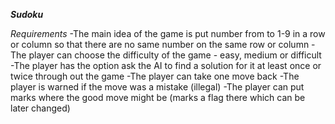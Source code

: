 ***Sudoku***

*Requirements*
-The main idea of the game is put number from to 1-9 in a row or column so that there are no same number on the same row or column
-The player can choose the difficulty of the game - easy, medium or difficult
-The player has the option ask the AI to find a solution for it at least once or twice through out the game
-The player can take one move back
-The player is warned if the move was a mistake (illegal) 
-The player can put marks where the good move might be (marks a flag there which can be later changed)